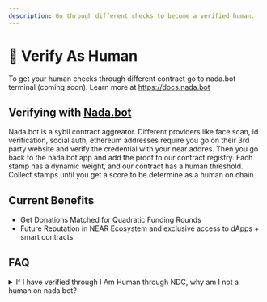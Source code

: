 ```yaml
---
description: Go through different checks to become a verified human.
---
```


# 🤖 Verify As Human

To get your human checks through different contract go to nada.bot terminal (coming soon). Learn more at [https://docs.nada.bot ](https://docs.nada.bot)



## Verifying with [Nada.bot](https://nada.bot)

Nada.bot is a sybil contract aggreator. Different providers like face scan, id verification, social auth, ethereum addresses require you go on their 3rd party website and verify the credential with your near addres. Then you go back to the nada.bot app and add the proof to our contract registry. Each stamp has a dynamic weight, and our contract has a human threshold. Collect stamps until you get a score to be determine as a human on chain.

## Current Benefits

* Get Donations Matched for Quadratic Funding Rounds
* Future Reputation in NEAR Ecosystem and exclusive access to dApps + smart contracts

## FAQ

<details>

<summary>If I have verified through I Am Human through NDC, why am I not a human on nada.bot?</summary>

Nada.bot  human verification is absed on verifying that you have 3rd party services and add that stamp through the app. Then it calculates all these stamps adds a weight and see if it surpasses the human threshold. I AM HUMAN must be added and based on score, it may not be enough to be human on nada.bot

</details>
